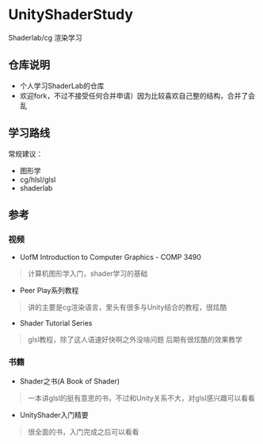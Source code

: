 # UnityShaderStudy
 Shaderlab/cg 渲染学习

## 仓库说明
- 个人学习ShaderLab的仓库
- 欢迎fork，不过不接受任何合并申请）因为比较喜欢自己整的结构，合并了会乱

## 学习路线
常规建议：
- 图形学
- cg/hlsl/glsl
- shaderlab

## 参考
### 视频
- UofM Introduction to Computer Graphics - COMP 3490
> 计算机图形学入门，shader学习的基础

- Peer Play系列教程
> 讲的主要是cg渲染语言，里头有很多与Unity结合的教程，很炫酷

- Shader Tutorial Series
> glsl教程，除了这人语速好快啊之外没啥问题
后期有很炫酷的效果教学

### 书籍
- Shader之书(A Book of Shader)
> 一本讲glsl的挺有意思的书，不过和Unity关系不大，对glsl感兴趣可以看看

- UnityShader入门精要
> 很全面的书，入门完成之后可以看看
